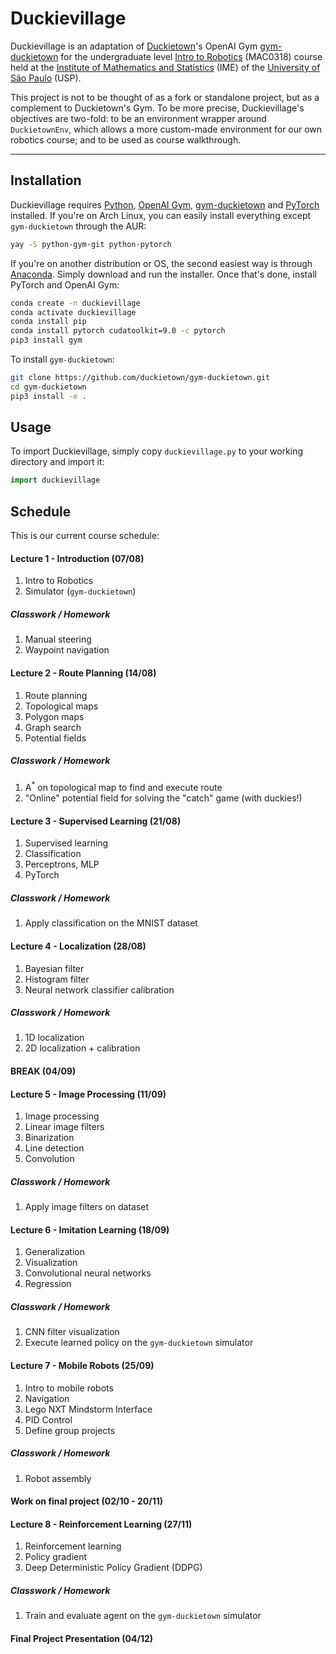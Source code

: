 # Duckievillage

Duckievillage is an adaptation of [Duckietown](https://duckietown.org)'s OpenAI Gym
[gym-duckietown](https://github.com/duckietown/gym-duckietown) for the undergraduate level [Intro
to Robotics](https://uspdigital.usp.br/jupiterweb/obterDisciplina?sgldis=MAC0318&nomdis=) (MAC0318)
course held at the [Institute of Mathematics and Statistics](http://www.ime.usp.br/) (IME) of the
[University of São Paulo](https://www5.usp.br/#english) (USP).

This project is not to be thought of as a fork or standalone project, but as a complement to
Duckietown's Gym. To be more precise, Duckievillage's objectives are two-fold: to be an environment
wrapper around `DuckietownEnv`, which allows a more custom-made environment for our own robotics
course; and to be used as course walkthrough.

---

## Installation

Duckievillage requires [Python](https://www.python.org/), [OpenAI Gym](https://gym.openai.com/),
[gym-duckietown](https://github.com/duckietown/gym-duckietown) and [PyTorch](https://pytorch.org/)
installed. If you're on Arch Linux, you can easily install everything except `gym-duckietown`
through the AUR:

```bash
yay -S python-gym-git python-pytorch
```

If you're on another distribution or OS, the second easiest way is through
[Anaconda](https://www.anaconda.com/). Simply download and run the installer. Once that's done,
install PyTorch and OpenAI Gym:

```bash
conda create -n duckievillage
conda activate duckievillage
conda install pip
conda install pytorch cudatoolkit=9.0 -c pytorch
pip3 install gym
```

To install `gym-duckietown`:

```bash
git clone https://github.com/duckietown/gym-duckietown.git
cd gym-duckietown
pip3 install -e .
```

## Usage

To import Duckievillage, simply copy `duckievillage.py` to your working directory and import it:

```python
import duckievillage
```

## Schedule

This is our current course schedule:

#### Lecture 1 - Introduction (07/08)

1. Intro to Robotics
2. Simulator (`gym-duckietown`)

##### Classwork / Homework

1. Manual steering
2. Waypoint navigation

#### Lecture 2 - Route Planning (14/08)

1. Route planning
2. Topological maps
3. Polygon maps
4. Graph search
5. Potential fields

##### Classwork / Homework

1. A<sup>*</sup> on topological map to find and execute route
2. "Online" potential field for solving the "catch" game (with duckies!)

#### Lecture 3 - Supervised Learning (21/08)

1. Supervised learning
2. Classification
3. Perceptrons, MLP
4. PyTorch

##### Classwork / Homework

1. Apply classification on the MNIST dataset

#### Lecture 4 - Localization (28/08)

1. Bayesian filter
2. Histogram filter
3. Neural network classifier calibration

##### Classwork / Homework

1. 1D localization
2. 2D localization + calibration

#### BREAK (04/09)

#### Lecture 5 - Image Processing (11/09)

1. Image processing
2. Linear image filters
3. Binarization
4. Line detection
5. Convolution

##### Classwork / Homework

1. Apply image filters on dataset

#### Lecture 6 - Imitation Learning (18/09)

1. Generalization
2. Visualization
3. Convolutional neural networks
4. Regression

##### Classwork / Homework

1. CNN filter visualization
2. Execute learned policy on the `gym-duckietown` simulator

#### Lecture 7 - Mobile Robots (25/09)

1. Intro to mobile robots
2. Navigation
3. Lego NXT Mindstorm Interface
4. PID Control
5. Define group projects

##### Classwork / Homework

1. Robot assembly

#### Work on final project (02/10 - 20/11)

#### Lecture 8 - Reinforcement Learning (27/11)

1. Reinforcement learning
2. Policy gradient
3. Deep Deterministic Policy Gradient (DDPG)

##### Classwork / Homework

1. Train and evaluate agent on the `gym-duckietown` simulator

#### Final Project Presentation (04/12)
